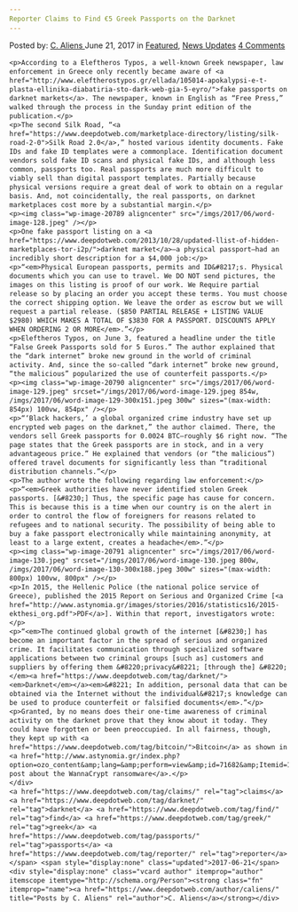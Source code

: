 ```yaml
---
Reporter Claims to Find €5 Greek Passports on the Darknet
---
```

<article class="post-listing post-20779 post type-post status-publish format-standard has-post-thumbnail hentry  tag-claims tag-find tag-greek tag-passports tag-reporter">
    <div class="post-inner">
        <span>Posted by: <a href="https://www.deepdotweb.com/author/caliens/" title="">C. Aliens </a></span>
    <span>June 21, 2017</span>
    <span>in <a href="https://www.deepdotweb.com/category/deepdot-news/" rel="category tag">Featured</a>, <a href="https://www.deepdotweb.com/category/news-updates/" rel="category tag">News Updates</a></span>
    <span><a href="https://www.deepdotweb.com/2017/06/21/reporter-claims-find-e5-greek-passports-darknet/#comments">4 Comments</a></span>
    </p>
    <div class="clear"></div>
    
    <p>According to a Eleftheros Typos, a well-known Greek newspaper, law enforcement in Greece only recently became aware of <a href="http://www.eleftherostypos.gr/ellada/105014-apokalypsi-e-t-plasta-ellinika-diabatiria-sto-dark-web-gia-5-eyro/">fake passports on darknet markets</a>. The newspaper, known in English as “Free Press,” walked through the process in the Sunday print edition of the publication.</p>
    <p>The second Silk Road, “<a href="https://www.deepdotweb.com/marketplace-directory/listing/silk-road-2-0">Silk Road 2.0</a>,” hosted various identity documents. Fake IDs and fake ID templates were a commonplace. Identification document vendors sold fake ID scans and physical fake IDs, and although less common, passports too. Real passports are much more difficult to viably sell than digital passport templates. Partially because physical versions require a great deal of work to obtain on a regular basis. And, not coincidentally, the real passports, on darknet marketplaces cost more by a substantial margin.</p>
    <p><img class="wp-image-20789 aligncenter" src="/imgs/2017/06/word-image-128.jpeg" /></p>
    <p>One fake passport listing on a <a href="https://www.deepdotweb.com/2013/10/28/updated-llist-of-hidden-marketplaces-tor-i2p/">darknet market</a>—a physical passport—had an incredibly short description for a $4,000 job:</p>
    <p>“<em>Physical European passports, permits and ID&#8217;s. Physical documents which you can use to travel. We DO NOT send pictures, the images on this listing is proof of our work. We Require partial release so by placing an order you accept these terms. You must choose the correct shipping option. We leave the order as escrow but we will request a partial release. ($850 PARTIAL RELEASE + LISTING VALUE $2980) WHICH MAKES A TOTAL OF $3830 FOR A PASSPORT. DISCOUNTS APPLY WHEN ORDERING 2 OR MORE</em>.”</p>
    <p>Eleftheros Typos, on June 3, featured a headline under the title “False Greek Passports sold for 5 Euros.” The author explained that the “dark internet” broke new ground in the world of criminal activity. And, since the so-called “dark internet” broke new ground, “the malicious” popularized the use of counterfeit passports.</p>
    <p><img class="wp-image-20790 aligncenter" src="/imgs/2017/06/word-image-129.jpeg" srcset="/imgs/2017/06/word-image-129.jpeg 854w, /imgs/2017/06/word-image-129-300x151.jpeg 300w" sizes="(max-width: 854px) 100vw, 854px" /></p>
    <p>“‘Black hackers,’ a global organized crime industry have set up encrypted web pages on the darknet,” the author claimed. There, the vendors sell Greek passports for 0.0024 BTC—roughly $6 right now. “The page states that the Greek passports are in stock, and in a very advantageous price.” He explained that vendors (or “the malicious”) offered travel documents for significantly less than “traditional distribution channels.”</p>
    <p>The author wrote the following regarding law enforcement:</p>
    <p>“<em>Greek authorities have never identified stolen Greek passports. [&#8230;] Thus, the specific page has cause for concern. This is because this is a time when our country is on the alert in order to control the flow of foreigners for reasons related to refugees and to national security. The possibility of being able to buy a fake passport electronically while maintaining anonymity, at least to a large extent, creates a headache</em>.”</p>
    <p><img class="wp-image-20791 aligncenter" src="/imgs/2017/06/word-image-130.jpeg" srcset="/imgs/2017/06/word-image-130.jpeg 800w, /imgs/2017/06/word-image-130-300x188.jpeg 300w" sizes="(max-width: 800px) 100vw, 800px" /></p>
    <p>In 2015, the Hellenic Police (the national police service of Greece), published the 2015 Report on Serious and Organized Crime [<a href="http://www.astynomia.gr/images/stories/2016/statistics16/2015-ekthesi_org.pdf">PDF</a>]. Within that report, investigators wrote:</p>
    <p>“<em>The continued global growth of the internet [&#8230;] has become an important factor in the spread of serious and organized crime. It facilitates communication through specialized software applications between two criminal groups [such as] customers and suppliers by offering them &#8220;privacy&#8221; [through the] &#8220;</em><a href="https://www.deepdotweb.com/tag/darknet/"><em>Darknet</em></a><em>&#8221; In addition, personal data that can be obtained via the Internet without the individual&#8217;s knowledge can be used to produce counterfeit or falsified documents</em>.”</p>
    <p>Granted, by no means does their one-time awareness of criminal activity on the darknet prove that they know about it today. They could have forgotten or been preoccupied. In all fairness, though, they kept up with <a href="https://www.deepdotweb.com/tag/bitcoin/">Bitcoin</a> as shown in <a href="http://www.astynomia.gr/index.php?option=ozo_content&amp;lang=&amp;perform=view&amp;id=71682&amp;Itemid=1898&amp;lang=">their post about the WannaCrypt ransomware</a>.</p>
    </div>
    <a href="https://www.deepdotweb.com/tag/claims/" rel="tag">claims</a> <a href="https://www.deepdotweb.com/tag/darknet/" rel="tag">darknet</a> <a href="https://www.deepdotweb.com/tag/find/" rel="tag">find</a> <a href="https://www.deepdotweb.com/tag/greek/" rel="tag">greek</a> <a href="https://www.deepdotweb.com/tag/passports/" rel="tag">passports</a> <a href="https://www.deepdotweb.com/tag/reporter/" rel="tag">reporter</a></span> <span style="display:none" class="updated">2017-06-21</span>
    <div style="display:none" class="vcard author" itemprop="author" itemscope itemtype="http://schema.org/Person"><strong class="fn" itemprop="name"><a href="https://www.deepdotweb.com/author/caliens/" title="Posts by C. Aliens" rel="author">C. Aliens</a></strong></div>
    
